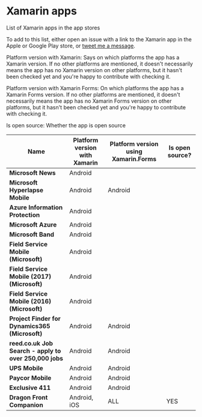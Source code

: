 # Xamarin apps

List of Xamarin apps in the app stores

To add to this list, either open an issue with a link to the Xamarin app in the Apple or Google Play store, or [tweet me a message](https://twitter.com/nitescua).

Platform version with Xamarin: Says on which platforms the app has a Xamarin version. If no other platforms are mentioned, it doesn't necessarily means the app has no Xamarin version on other platforms, but it hasn't been checked yet and you're happy to contribute with checking it.

Platform version with Xamarin Forms: On which platforms the app has a Xamarin Forms version. If no other platforms are mentioned, it doesn't necessarily means the app has no Xamarin Forms version on other platforms, but it hasn't been checked yet and you're happy to contribute with checking it.

Is open source: Whether the app is open source

| Name | Platform version with Xamarin | Platform version using Xamarin.Forms | Is open source? | 
|------|--------|-----------|-------|
| **Microsoft News**     |   Android |     |    |
| **Microsoft Hyperlapse Mobile**  |   Android  |   Android  |     |
| **Azure Information Protection** | Android |   |     |
| **Microsoft Azure** | Android |   |    |
| **Microsoft Band**| Android |  |   |
| **Field Service Mobile (Microsoft)** | Android |   |    |
| **Field Service Mobile (2017) (Microsoft)** | Android |  |   |
| **Field Service Mobile (2016) (Microsoft)** | Android |  |   |
| **Project Finder for Dynamics365 (Microsoft)** | Android | Android|  |
| **reed.co.uk Job Search - apply to over 250,000 jobs** | Android | Android |  |
| **UPS Mobile** | Android | Android|  |
| **Paycor Mobile** | Android | Android |   |    |
| **Exclusive 411**  |   Android  |  Android   |     |
| **Dragon Front Companion**     |   Android, iOS  |  ALL   |  YES | YES |

